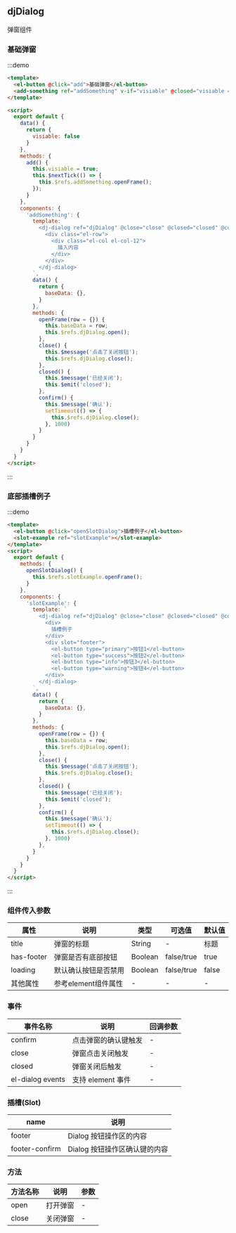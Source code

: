 <script>
  export default {
    data() {
      return {
        visiable: false
      }
    },
    methods: {
      add() {
        this.visiable = true;
        this.$nextTick(() => {
          this.$refs.addSomething.openFrame();
        });
      },
      openSlotDialog() {
        this.$refs.slotExample.openFrame();
      }
    },
    components: {
      'addSomething': {
        template: `
          <dj-dialog ref="djDialog" @close="close" @closed="closed" @confirm="confirm">
            <div class="el-row">
              <div class="el-col el-col-12">
                插入内容
              </div>
            </div>
          </dj-dialog>
        `,
        data() {
          return {
            baseData: {},
          }
        },
        methods: {
          openFrame(row = {}) {
            this.baseData = row;
            this.$refs.djDialog.open();
          },
          close() {
            this.$message('点击了关闭按钮');
            this.$refs.djDialog.close();
          },
          closed() {
            this.$message('已经关闭');
            this.$emit('closed');
          },
          confirm() {
            this.$message('确认');
            setTimeout(() => {
              this.$refs.djDialog.close();
            }, 1000)
          },
        }
      },
      'slotExample': {
        template: `
          <dj-dialog ref="djDialog" @close="close" @closed="closed" @confirm="confirm">
            <div>
              插槽例子
            </div>
            <div slot="footer">
              <el-button type="primary">按钮1</el-button>
              <el-button type="success">按钮2</el-button>
              <el-button type="info">按钮3</el-button>
              <el-button type="warning">按钮4</el-button>
            </div>
          </dj-dialog>
        `,
        data() {
          return {
            baseData: {},
          }
        },
        methods: {
          openFrame(row = {}) {
            this.baseData = row;
            this.$refs.djDialog.open();
          },
          close() {
            this.$message('点击了关闭按钮');
            this.$refs.djDialog.close();
          },
          closed() {
            this.$message('已经关闭');
            this.$emit('closed');
          },
          confirm() {
            this.$message('确认');
            setTimeout(() => {
              this.$refs.djDialog.close();
            }, 1000)
          },
        }
      }
    }
  }
</script>
## djDialog
弹窗组件

### 基础弹窗
:::demo
```html
<template>
  <el-button @click="add">基础弹窗</el-button>
  <add-something ref="addSomething" v-if="visiable" @closed="visiable = false"></add-something>
</template>

<script>
  export default {
    data() {
      return {
        visiable: false
      }
    },
    methods: {
      add() {
        this.visiable = true;
        this.$nextTick(() => {
          this.$refs.addSomething.openFrame();
        });
      }
    },
    components: {
      'addSomething': {
        template: `
          <dj-dialog ref="djDialog" @close="close" @closed="closed" @confirm="confirm">
            <div class="el-row">
              <div class="el-col el-col-12">
                插入内容
              </div>
            </div>
          </dj-dialog>
        `,
        data() {
          return {
            baseData: {},
          }
        },
        methods: {
          openFrame(row = {}) {
            this.baseData = row;
            this.$refs.djDialog.open();
          },
          close() {
            this.$message('点击了关闭按钮');
            this.$refs.djDialog.close();
          },
          closed() {
            this.$message('已经关闭');
            this.$emit('closed');
          },
          confirm() {
            this.$message('确认');
            setTimeout(() => {
              this.$refs.djDialog.close();
            }, 1000)
          }
        }
      }
    }
  }
</script>
```
:::
### 底部插槽例子
:::demo
```html
<template>
  <el-button @click="openSlotDialog">插槽例子</el-button>
  <slot-example ref="slotExample"></slot-example>
</template>
<script>
  export default {
    methods: {
      openSlotDialog() {
        this.$refs.slotExample.openFrame();
      }
    },
    components: {
      'slotExample': {
        template: `
          <dj-dialog ref="djDialog" @close="close" @closed="closed" @confirm="confirm">
            <div>
              插槽例子
            </div>
            <div slot="footer">
              <el-button type="primary">按钮1</el-button>
              <el-button type="success">按钮2</el-button>
              <el-button type="info">按钮3</el-button>
              <el-button type="warning">按钮4</el-button>
            </div>
          </dj-dialog>
        `,
        data() {
          return {
            baseData: {},
          }
        },
        methods: {
          openFrame(row = {}) {
            this.baseData = row;
            this.$refs.djDialog.open();
          },
          close() {
            this.$message('点击了关闭按钮');
            this.$refs.djDialog.close();
          },
          closed() {
            this.$message('已经关闭');
            this.$emit('closed');
          },
          confirm() {
            this.$message('确认');
            setTimeout(() => {
              this.$refs.djDialog.close();
            }, 1000)
          },
        }
      }
    }
  }
</script>
```
:::


### 组件传入参数
| 属性 | 说明 | 类型 | 可选值 | 默认值 |
| --- | --- | --- | --- | --- |
| title | 弹窗的标题 | String | - | 标题 |
| has-footer | 弹窗是否有底部按钮 | Boolean | false/true | true |
| loading | 默认确认按钮是否禁用 | Boolean | false/true | false |
| 其他属性 | 参考element组件属性 | - | - | - |


### 事件
| 事件名称 | 说明 | 回调参数 |
| --- | --- | --- |
| confirm | 点击弹窗的确认键触发 | - |
| close | 弹窗点击关闭触发 | - |
| closed | 弹窗关闭后触发 | - |
| el-dialog events | 支持 element 事件 | - |

### 插槽(Slot)
| name | 说明 |
| --- | --- |
| footer | Dialog 按钮操作区的内容 |
| footer-confirm | Dialog 按钮操作区确认键的内容 |

### 方法
| 方法名称 | 说明 | 参数 |
| --- | --- | --- |
| open | 打开弹窗 | - |
| close | 关闭弹窗 | - |
